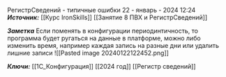 
РегистрСведений - типичные ошибки
 22 - январь - 2024  12:24 
***Источник:***  [[Курс IronSkills]] [[Занятие 8 ПВХ и РегистрСведений]]

***Заметка*** 
Если поменять в конфигурации периодинтичность, то программа будет ругаться на данные в платформе, можно либо изменить время, например каждая запись на разные дни или удалить лишние записи
![[Pasted image 20240122122452.png]]

***Ключи:*** [[1С_Конфигурация]] [[2024 год]] [[Регистр сведений]]